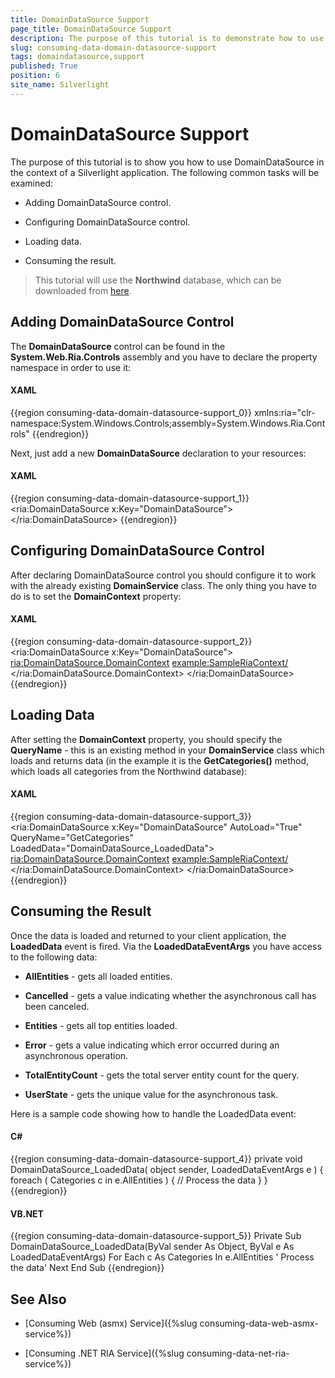 ```yaml
---
title: DomainDataSource Support
page_title: DomainDataSource Support
description: The purpose of this tutorial is to demonstrate how to use DomainDataSource in the context of a Silverlight application.
slug: consuming-data-domain-datasource-support
tags: domaindatasource,support
published: True
position: 6
site_name: Silverlight
---
```


# DomainDataSource Support



The purpose of this tutorial is to show you how to use DomainDataSource in the context of a Silverlight application. The following common tasks will be examined:

* Adding DomainDataSource control.

* Configuring DomainDataSource control.

* Loading data.

* Consuming the result.

>This tutorial will use the __Northwind__ database, which can be downloaded from [here](http://www.microsoft.com/downloads/details.aspx?FamilyID=06616212-0356-46A0-8DA2-EEBC53A68034&displaylang=en).

## Adding DomainDataSource Control

The __DomainDataSource__ control can be found in the __System.Web.Ria.Controls__ assembly and you have to declare the property namespace in order to use it: 

#### __XAML__

{{region consuming-data-domain-datasource-support_0}}
	xmlns:ria="clr-namespace:System.Windows.Controls;assembly=System.Windows.Ria.Controls"
	{{endregion}}



Next, just add a new __DomainDataSource__ declaration to your resources: 

#### __XAML__

{{region consuming-data-domain-datasource-support_1}}
	<ria:DomainDataSource x:Key="DomainDataSource">
	</ria:DomainDataSource>
	{{endregion}}



## Configuring DomainDataSource Control

After declaring DomainDataSource control you should configure it to work with the already existing __DomainService__ class. The only thing you have to do is to set the __DomainContext__ property:

#### __XAML__

{{region consuming-data-domain-datasource-support_2}}
	<ria:DomainDataSource x:Key="DomainDataSource">
	    <ria:DomainDataSource.DomainContext>
	        <example:SampleRiaContext/>
	    </ria:DomainDataSource.DomainContext>
	</ria:DomainDataSource>
	{{endregion}}



## Loading Data

After setting the __DomainContext__ property, you should specify the __QueryName__ - this is an existing method in your __DomainService__ class which loads and returns data (in the example it is the __GetCategories()__ method, which loads all categories from the Northwind database):

#### __XAML__

{{region consuming-data-domain-datasource-support_3}}
	<ria:DomainDataSource x:Key="DomainDataSource" AutoLoad="True" QueryName="GetCategories" LoadedData="DomainDataSource_LoadedData">
	    <ria:DomainDataSource.DomainContext>
	        <example:SampleRiaContext/>
	    </ria:DomainDataSource.DomainContext>
	</ria:DomainDataSource>
	{{endregion}}



## Consuming the Result

Once the data is loaded and returned to your client application, the __LoadedData__ event is fired. Via the __LoadedDataEventArgs__ you have access to the following data:

* __AllEntities__ - gets all loaded entities.

* __Cancelled__ - gets a value indicating whether the asynchronous call has been canceled.

* __Entities__ - gets all top entities loaded.

* __Error__ - gets a value indicating which error occurred during an asynchronous operation.

* __TotalEntityCount__ - gets the total server entity count for the query.

* __UserState__ - gets the unique value for the asynchronous task.


Here is a sample code showing how to handle the LoadedData event: 

#### __C#__

{{region consuming-data-domain-datasource-support_4}}
	private void DomainDataSource_LoadedData( object sender, LoadedDataEventArgs e )
	{
	    foreach ( Categories c in e.AllEntities )
	    {
	        // Process the data
	    }
	}
	{{endregion}}



#### __VB.NET__

{{region consuming-data-domain-datasource-support_5}}
	Private Sub DomainDataSource_LoadedData(ByVal sender As Object, ByVal e As LoadedDataEventArgs)
	    For Each c As Categories In e.AllEntities
	        ' Process the data'
	    Next
	End Sub
	{{endregion}}



## See Also

 * [Consuming Web (asmx) Service]({%slug consuming-data-web-asmx-service%})

 * [Consuming .NET RIA Service]({%slug consuming-data-net-ria-service%})
